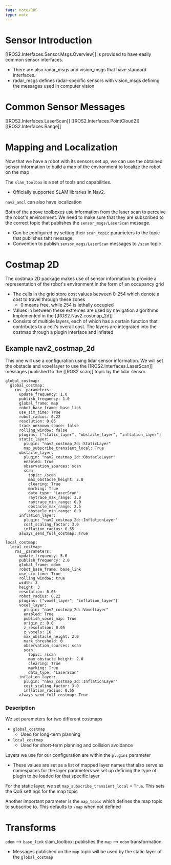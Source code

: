 ```yaml
---
tags: note/ROS
type: note
---
```

# Sensor Introduction
[[ROS2.Interfaces.Sensor.Msgs.Overview]] is provided to have easily common sensor interfaces.
- There are also radar_msgs and vision_msgs that have standard interfaces.
- radar_msgs defines radar-specific sensors with vision_msgs defining the messages used in computer vision


# Common Sensor Messages
[[ROS2.Interfaces.LaserScan]]
[[ROS2.Interfaces.PointCloud2]]
[[ROS2.Interfaces.Range]]


# Mapping and Localization
Now that we have a robot with its sensors set up, we can use the obtained sensor information to build a map of the environment to localize the robot on the map

The `slam_toolbox` is a set of tools and capabilities. 
- Officially supported SLAM libraries in Nav2. 

`nav2_amcl` can also have localization

Both of the above toolboxes use information from the laser scan to perceive the robot's environment. We need to make sure that they are subscribed to the correct topic that publishes the `sensor_msgs/LaserScan` message. 
- Can be configured by setting their `scan_topic` parameters to the topic that publishes taht message. 
- Convention to publish `sensor_msgs/LaserScan` messages to `/scan` topic


# Costmap 2D
The costmap 2D package makes use of sensor information to provide a representation of the robot's environment in the form of an occupancy grid
- The cells in the grid store cost values between 0-254 which denote a cost to travel through these zones
	- 0 means free, while 254 is lethally occupied
- Values in between these extremes are used by navigation algorithms
Implemented in the [[ROS2.Nav2.costmap_2d]]
- Consists of multiple layers, each of which has a certain function that contributes to a cell's overall cost. 
The layers are integrated into the costmap through a plugin interface and inflated

## Example nav2_costmap_2d
This one will use a configuration using lidar sensor information. We will set the obstacle and voxel layer to use the [[ROS2.Interfaces.LaserScan]] messages published to the [[ROS2.scan]] topic by the lidar sensor. 

```
global_costmap:
  global_costmap:
    ros__parameters:
      update_frequency: 1.0
      publish_frequency: 1.0
      global_frame: map
      robot_base_frame: base_link
      use_sim_time: True
      robot_radius: 0.22
      resolution: 0.05
      track_unknown_space: false
      rolling_window: false
      plugins: ["static_layer", "obstacle_layer", "inflation_layer"]
      static_layer:
        plugin: "nav2_costmap_2d::StaticLayer"
        map_subscribe_transient_local: True
      obstacle_layer:
        plugin: "nav2_costmap_2d::ObstacleLayer"
        enabled: True
        observation_sources: scan
        scan:
          topic: /scan
          max_obstacle_height: 2.0
          clearing: True
          marking: True
          data_type: "LaserScan"
          raytrace_max_range: 3.0
          raytrace_min_range: 0.0
          obstacle_max_range: 2.5
          obstacle_min_range: 0.0
      inflation_layer:
        plugin: "nav2_costmap_2d::InflationLayer"
        cost_scaling_factor: 3.0
        inflation_radius: 0.55
      always_send_full_costmap: True

local_costmap:
  local_costmap:
    ros__parameters:
      update_frequency: 5.0
      publish_frequency: 2.0
      global_frame: odom
      robot_base_frame: base_link
      use_sim_time: True
      rolling_window: true
      width: 3
      height: 3
      resolution: 0.05
      robot_radius: 0.22
      plugins: ["voxel_layer", "inflation_layer"]
      voxel_layer:
        plugin: "nav2_costmap_2d::VoxelLayer"
        enabled: True
        publish_voxel_map: True
        origin_z: 0.0
        z_resolution: 0.05
        z_voxels: 16
        max_obstacle_height: 2.0
        mark_threshold: 0
        observation_sources: scan
        scan:
          topic: /scan
          max_obstacle_height: 2.0
          clearing: True
          marking: True
          data_type: "LaserScan"
      inflation_layer:
        plugin: "nav2_costmap_2d::InflationLayer"
        cost_scaling_factor: 3.0
        inflation_radius: 0.55
      always_send_full_costmap: True
```
### Description
We set parameters for two different costmaps
- `global_costmap`
	- Used for long-term planning
- `local_costmap`
	- Used for short-term planning and collision avoidance

Layers we use for our configuration are within the `plugins` parameter
- These values are set as a list of mapped layer names that also serve as namespaces for the layer parameters we set up defining the type of plugin to be loaded for that specific layer

For the static layer, we set `map_subscribe_transient_local` = `True`. This sets the QoS settings for the map topic

Another important parameter is the `map_topic` which defines the map topic to subscribe to. This defaults to `/map` when not defined


# Transforms 
`odom` --> `base_link` 
slam_toolbox: publishes the `map` --> `odom` transformation
- Messages published on the `map` topic will be used by the static layer of the `global_costmap`